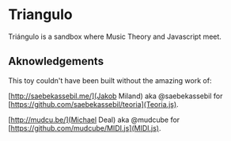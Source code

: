 # Triangulo #

Triángulo is a sandbox where Music Theory and Javascript meet.

## Aknowledgements ##

This toy couldn't have been built without the amazing work of:

[http://saebekassebil.me/](Jakob Miland) aka @saebekassebil for [https://github.com/saebekassebil/teoria](Teoria.js).

[http://mudcu.be/](Michael Deal) aka @mudcube for [https://github.com/mudcube/MIDI.js](MIDI.js).
